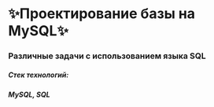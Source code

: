 # ✨Проектирование базы на MySQL✨
### **Различные задачи с использованием языка SQL**
##### Стек технологий: 
##### MySQL, SQL
